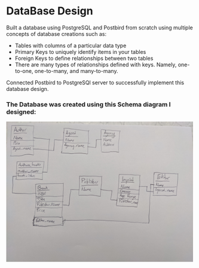# DataBase Design

Built a database using PostgreSQL and Postbird from scratch using multiple concepts of database creations such as:
 - Tables with columns of a particular data type
 - Primary Keys to uniquely identify items in your tables
 - Foreign Keys to define relationships between two tables
 - There are many types of relationships defined with keys. Namely, one-to-one, one-to-many, and many-to-many.

Connected Postbird to PostgreSQl server to successfully implement this database design.

### The Database was created using this Schema diagram I designed: 
<p float="left">
  <img src="https://github.com/aditya-tekale-99/DataBases/blob/main/Database%20from%20Scratch/schema_diagram.jpg" width="500" />
</p>
